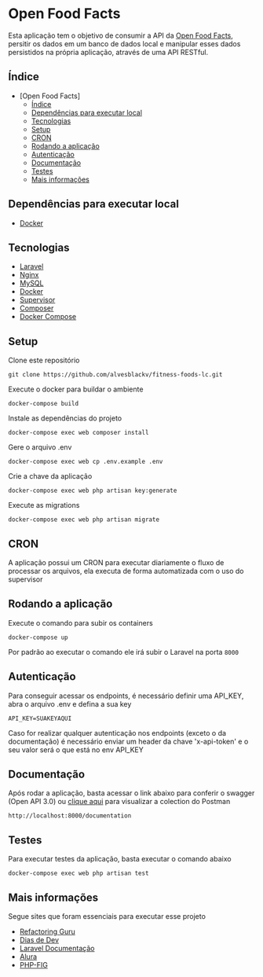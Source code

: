 # Open Food Facts
Esta aplicação tem o objetivo de consumir a API da [Open Food Facts](https://br.openfoodfacts.org/data), persitir os dados em um banco de dados local e manipular esses dados persistidos na própria aplicação, através de uma API RESTful.
## Índice
- [Open Food Facts]
    - [Índice](#índice)
    - [Dependências para executar local](#dependências-para-executar-local)
    - [Tecnologias](#tecnologias)
    - [Setup](#setup)
    - [CRON](#cron)
    - [Rodando a aplicação](#rodando-a-aplicação)
    - [Autenticação](#autenticação)
    - [Documentação](#documentação)
    - [Testes](#testes)
    - [Mais informações](#mais-informações)

## Dependências para executar local
- [Docker](https://www.docker.com/)
## Tecnologias
- [Laravel](https://laravel.com)
- [Nginx](https://www.nginx.com/)
- [MySQL](https://www.mysql.com/)
- [Docker](https://www.docker.com/)
- [Supervisor](http://supervisord.org/)
- [Composer](https://getcomposer.org/)
- [Docker Compose](https://docs.docker.com/compose/)
## Setup
Clone este repositório
```
git clone https://github.com/alvesblackv/fitness-foods-lc.git
```
Execute o docker para buildar o ambiente
```
docker-compose build
```
Instale as dependências do projeto
```
docker-compose exec web composer install
```
Gere o arquivo .env
```
docker-compose exec web cp .env.example .env
```
Crie a chave da aplicação
```
docker-compose exec web php artisan key:generate
```
Execute as migrations
```
docker-compose exec web php artisan migrate
```
## CRON
A aplicação possui um CRON para executar diariamente o fluxo de processar os arquivos, ela executa de forma automatizada com o uso do supervisor
## Rodando a aplicação
Execute o comando para subir os containers
```
docker-compose up
```
Por padrão ao executar o comando ele irá subir o Laravel na porta `8000`

## Autenticação
Para conseguir acessar os endpoints, é necessário definir uma API_KEY, abra o arquivo .env e defina a sua key
```
API_KEY=SUAKEYAQUI
```
Caso for realizar qualquer autenticação nos endpoints (exceto o da documentação) é necessário enviar um header da chave 'x-api-token' e o seu valor será o que está no env API_KEY

## Documentação
Após rodar a aplicação, basta acessar o link abaixo para conferir o swagger (Open API 3.0) ou [clique aqui](https://www.postman.com/dentos-team/workspace/marcelo-public-workspace/collection/19681059-f0483e70-a36d-42dc-ac01-e276658cea53?action=share&creator=19681059)
para visualizar a colection do Postman
```
http://localhost:8000/documentation
```

## Testes
Para executar testes da aplicação, basta executar o comando abaixo
```
docker-compose exec web php artisan test
```

## Mais informações
Segue sites que foram essenciais para executar esse projeto
- [Refactoring Guru](https://refactoring.guru/design-patterns/)
- [Dias de Dev](https://www.youtube.com/@DiasdeDev)
- [Laravel Documentação](https://laravel.com/docs/10.x)
- [Alura](https://alura.com.br)
- [PHP-FIG](https://www.php-fig.org/psr/)
